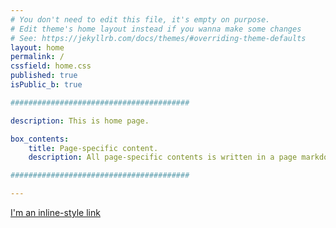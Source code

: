 ```yaml
---
# You don't need to edit this file, it's empty on purpose.
# Edit theme's home layout instead if you wanna make some changes
# See: https://jekyllrb.com/docs/themes/#overriding-theme-defaults
layout: home
permalink: /
cssfield: home.css
published: true
isPublic_b: true

########################################

description: This is home page. 

box_contents:
    title: Page-specific content.
    description: All page-specific contents is written in a page markdown file. ( In this case pages/home.md )

########################################

---
```


[I'm an inline-style link](https://www.google.com)